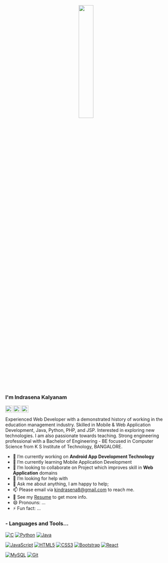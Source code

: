 <p align="center">
  <img src="https://media.giphy.com/media/MeJgB3yMMwIaHmKD4z/giphy.gif" width="30%">
  <br><br>
  
### I'm Indrasena Kalyanam

<a href="https://www.linkedin.com/in/indrasena-kalyanam/">
  <img align="left" alt="Indrasena's LinkdeIn" width="22px" src="https://cdn.jsdelivr.net/npm/simple-icons@v3/icons/linkedin.svg" />
</a>
<a href="https://www.instagram.com/indu_8/?hl=en">
  <img align="left" alt="Indrasena's Instagram" width="22px" src="https://cdn.jsdelivr.net/npm/simple-icons@v3/icons/instagram.svg" />
</a>
<a href="https://www.facebook.com/profile.php?id=100009634818121">
  <img align="left" alt="Indrasena's Instagram" width="22px" src="https://cdn.jsdelivr.net/npm/simple-icons@v3/icons/facebook.svg" />
</a>
<br />
<br />
Experienced Web Developer with a demonstrated history of working in the education management industry. Skilled in Mobile & Web Application Development, Java, Python, PHP, and JSP. Interested in exploring new technologies. I am also passionate towards teaching. Strong engineering professional with a Bachelor of Engineering - BE focused in Computer Science from K S Institute of Technology, BANGALORE.

- 🔭 I’m currently working on <b>Android App Development Technology</b>
- 🌱 I’m currently learning Mobile Application Development
- 👯 I’m looking to collaborate on Project which improves skill in <b>Web Application</b> domains
- 🤔 I’m looking for help with 
- 💬 Ask me about anything, I am happy to help;
- 📫 Please email via kindrasena8@gmail.com to reach me.
- 📝 See my [Resume](https://drive.google.com/file/d/1wVFxZPTrkkL_91YTFvgoeYloV0cd3Q7_/view?usp=sharing) to get more info.
- 😄 Pronouns: ...
- ⚡ Fun fact: ...

### - Languages and Tools...
[![C](https://img.shields.io/badge/-A8B9CC?style=flat&logo=c&logoColor=white&link=https://github.com/hritik5102)](https://github.com/hritik5102) 
[![Python](https://img.shields.io/badge/-Python-black?style=flat&logo=python&link=https://github.com/hritik5102)](https://github.com/hritik5102) 
[![Java](https://img.shields.io/badge/Java-orange?style=flat&logo=java&logoColor=white&link=https://github.com/hritik5102)](https://github.com/hritik5102) 

[![JavaScript](https://img.shields.io/badge/-JavaScript-black?style=flat&logo=javascript&link=https://github.com/hritik5102)](https://github.com/hritik5102) 
[![HTML5](https://img.shields.io/badge/-HTML5-E34F26?style=flat&logo=html5&logoColor=white&link=https://github.com/hritik5102)](https://github.com/hritik5102) 
[![CSS3](https://img.shields.io/badge/-CSS3-1572B6?style=flat&logo=css3&link=https://github.com/hritik5102)](https://github.com/hritik5102) 
[![Bootstrap](https://img.shields.io/badge/-Bootstrap-563D7C?style=flat&logo=bootstrap&link=https://github.com/hritik5102)](https://github.com/hritik5102) 
[![React](https://img.shields.io/badge/-React-black?style=flat&logo=react&link=https://github.com/hritik5102)](https://github.com/hritik5102) 

[![MySQL](https://img.shields.io/badge/-MySQL-black?style=flat&logo=mysql&link=https://github.com/hritik5102)](https://github.com/hritik5102)
[![Git](https://img.shields.io/badge/-Git-black?style=flat&logo=git&link=https://github.com/hritik5102)](https://github.com/hritik5102) 
